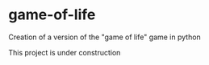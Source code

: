 # game-of-life
Creation of a version of the "game of life" game in python

This project is under construction
